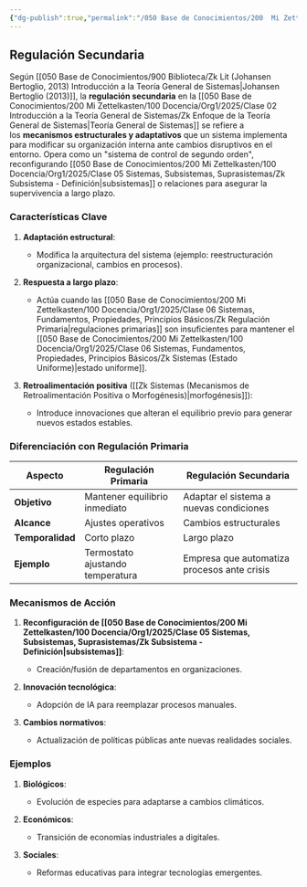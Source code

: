 ```yaml
---
{"dg-publish":true,"permalink":"/050 Base de Conocimientos/200  Mi Zettelkasten/100 Docencia/Org1/2025/Clase 06 Sistemas, Fundamentos, Propiedades, Principios Básicos/Zk Regulación Secundaria/","tags":["digitalGarden"]}
---
```


## Regulación Secundaria

Según [[050 Base de Conocimientos/900 Biblioteca/Zk Lit (Johansen Bertoglio, 2013) Introducción a la Teoría General de Sistemas\|Johansen Bertoglio (2013)]], la **regulación secundaria** en la [[050 Base de Conocimientos/200  Mi Zettelkasten/100 Docencia/Org1/2025/Clase 02 Introducción a la Teoría General de Sistemas/Zk Enfoque de la Teoría General de Sistemas\|Teoría General de Sistemas]]  se refiere a los **mecanismos estructurales y adaptativos** que un sistema implementa para modificar su organización interna ante cambios disruptivos en el entorno. Opera como un "sistema de control de segundo orden", reconfigurando [[050 Base de Conocimientos/200  Mi Zettelkasten/100 Docencia/Org1/2025/Clase 05 Sistemas, Subsistemas, Suprasistemas/Zk Subsistema - Definición\|subsistemas]] o relaciones para asegurar la supervivencia a largo plazo.

### Características Clave

1. **Adaptación estructural**:
    
    - Modifica la arquitectura del sistema (ejemplo: reestructuración organizacional, cambios en procesos).
        
2. **Respuesta a largo plazo**:
    
    - Actúa cuando las [[050 Base de Conocimientos/200  Mi Zettelkasten/100 Docencia/Org1/2025/Clase 06 Sistemas, Fundamentos, Propiedades, Principios Básicos/Zk Regulación Primaria\|regulaciones primarias]] son insuficientes para mantener el [[050 Base de Conocimientos/200  Mi Zettelkasten/100 Docencia/Org1/2025/Clase 06 Sistemas, Fundamentos, Propiedades, Principios Básicos/Zk Sistemas (Estado Uniforme)\|estado uniforme]].
        
3. **Retroalimentación positiva** ([[Zk Sistemas (Mecanismos de Retroalimentación Positiva o Morfogénesis)\|morfogénesis]]):
    
    - Introduce innovaciones que alteran el equilibrio previo para generar nuevos estados estables.
        
### Diferenciación con Regulación Primaria

| **Aspecto**      | **Regulación Primaria**          | **Regulación Secundaria**                   |
| ---------------- | -------------------------------- | ------------------------------------------- |
| **Objetivo**     | Mantener equilibrio inmediato    | Adaptar el sistema a nuevas condiciones     |
| **Alcance**      | Ajustes operativos               | Cambios estructurales                       |
| **Temporalidad** | Corto plazo                      | Largo plazo                                 |
| **Ejemplo**      | Termostato ajustando temperatura | Empresa que automatiza procesos ante crisis |

### Mecanismos de Acción

1. **Reconfiguración de [[050 Base de Conocimientos/200  Mi Zettelkasten/100 Docencia/Org1/2025/Clase 05 Sistemas, Subsistemas, Suprasistemas/Zk Subsistema - Definición\|subsistemas]]**:
    
    - Creación/fusión de departamentos en organizaciones.
        
2. **Innovación tecnológica**:
    
    - Adopción de IA para reemplazar procesos manuales.
        
3. **Cambios normativos**:
    
    - Actualización de políticas públicas ante nuevas realidades sociales.
        

### Ejemplos

1. **Biológicos**:
    
    - Evolución de especies para adaptarse a cambios climáticos.
        
2. **Económicos**:
    
    - Transición de economías industriales a digitales.
        
3. **Sociales**:
    
    - Reformas educativas para integrar tecnologías emergentes.